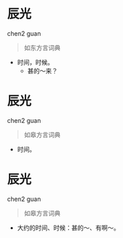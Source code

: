 # 辰光
chen2 guan
> 如东方言词典
- 时间，时候。
  - 甚的～来？

# 辰光
chen2 guan
> 如皋方言词典
- 时间。

# 辰光
chen2 guan
> 如皋方言词典
- 大约的时间、时候：甚的～、有啊～。
